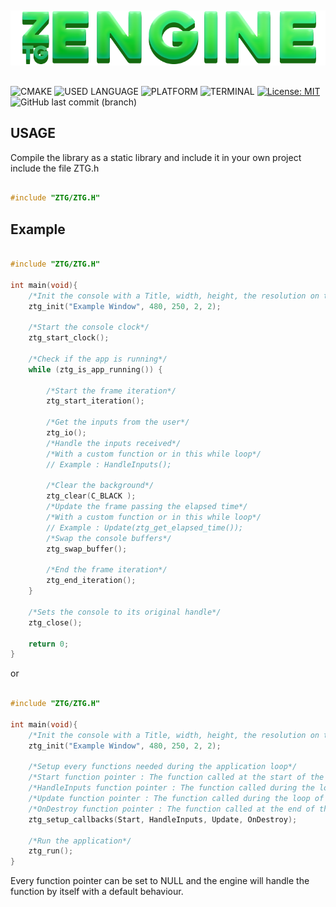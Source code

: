 ##
![LOGO](https://github.com/zLouis043/ZTG/blob/main/src/ZTG/resources/ztg_logo.png)
##
![CMAKE](https://img.shields.io/badge/CMake-064F8C?style=for-the-badge&logo=cmake&logoColor=white)
![USED LANGUAGE](https://img.shields.io/badge/C-00599C?style=for-the-badge&logo=c&logoColor=white)
![PLATFORM](https://img.shields.io/badge/Windows-0078D6?style=for-the-badge&logo=windows&logoColor=white)
![TERMINAL](https://img.shields.io/badge/windows%20terminal-4D4D4D?style=for-the-badge&logo=windows%20terminal&logoColor=white)
[![License: MIT](https://img.shields.io/badge/License-MIT-yellow.svg)](https://opensource.org/licenses/MIT)
![GitHub last commit (branch)](https://img.shields.io/github/last-commit/zLouis043/ZTG/main)

## USAGE 

Compile the library as a static library and include it in your own project include the file ZTG.h

```c

#include "ZTG/ZTG.H"

```

## Example 

```c

#include "ZTG/ZTG.H"

int main(void){
    /*Init the console with a Title, width, height, the resolution on the x axis and y axis*/
    ztg_init("Example Window", 480, 250, 2, 2);

    /*Start the console clock*/
    ztg_start_clock();
    
    /*Check if the app is running*/
    while (ztg_is_app_running()) {

        /*Start the frame iteration*/
        ztg_start_iteration();

        /*Get the inputs from the user*/
        ztg_io();
        /*Handle the inputs received*/
        /*With a custom function or in this while loop*/
        // Example : HandleInputs();

        /*Clear the background*/
        ztg_clear(C_BLACK );
        /*Update the frame passing the elapsed time*/
        /*With a custom function or in this while loop*/
        // Example : Update(ztg_get_elapsed_time());
        /*Swap the console buffers*/
        ztg_swap_buffer();
        
        /*End the frame iteration*/
        ztg_end_iteration();
    }

    /*Sets the console to its original handle*/
    ztg_close();

    return 0;
}

```

or 

```c

#include "ZTG/ZTG.H"

int main(void){
    /*Init the console with a Title, width, height, the resolution on the x axis and y axis*/
    ztg_init("Example Window", 480, 250, 2, 2);

    /*Setup every functions needed during the application loop*/
    /*Start function pointer : The function called at the start of the app*/
    /*HandleInputs function pointer : The function called during the loop of the app to handle the user inputs recieved*/
    /*Update function pointer : The function called during the loop of the appo to update the app frame*/
    /*OnDestroy function pointer : The function called at the end of the app*/
    ztg_setup_callbacks(Start, HandleInputs, Update, OnDestroy);

    /*Run the application*/
    ztg_run();
}

```

Every function pointer can be set to NULL and the engine will handle the function by itself with a default behaviour.
